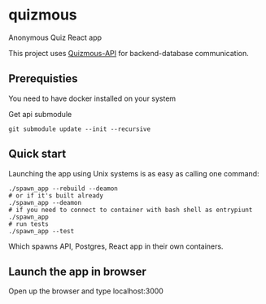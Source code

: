 # quizmous
Anonymous Quiz React app

This project uses [Quizmous-API](https://www.github.com/szykol/quizmous-api) for backend-database communication.

## Prerequisties
You need to have docker installed on your system

Get api submodule
```
git submodule update --init --recursive
```

## Quick start

Launching the app using Unix systems is as easy as calling one command:

```
./spawn_app --rebuild --deamon
# or if it's built already
./spawn_app --deamon
# if you need to connect to container with bash shell as entrypiunt
./spawn_app
# run tests
./spawn_app --test
```

Which spawns API, Postgres, React app in their own containers.

## Launch the app in browser
Open up the browser and type localhost:3000
